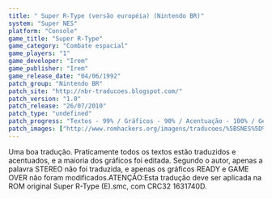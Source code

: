 ```yaml
---
title: " Super R-Type (versão européia) (Nintendo BR)"
system: "Super NES"
platform: "Console"
game_title: "Super R-Type"
game_category: "Combate espacial"
game_players: "1"
game_developer: "Irem"
game_publisher: "Irem"
game_release_date: "04/06/1992"
patch_group: "Nintendo BR"
patch_site: "http://nbr-traducoes.blogspot.com/"
patch_version: "1.0"
patch_release: "26/07/2010"
patch_type: "undefined"
patch_progress: "Textos - 99% / Gráficos - 90% / Acentuação - 100% / Geral - 95%"
patch_images: ["http://www.romhackers.org/imagens/traducoes/%5BSNES%5D%20Super%20R-Type%20-%20Nintendo%20BR%20-%201.png","http://www.romhackers.org/imagens/traducoes/%5BSNES%5D%20Super%20R-Type%20-%20Nintendo%20BR%20-%202.png","http://www.romhackers.org/imagens/traducoes/%5BSNES%5D%20Super%20R-Type%20-%20Nintendo%20BR%20-%203.png"]
---
```

Uma boa tradução. Praticamente todos os textos estão traduzidos e acentuados, e a maioria dos gráficos foi editada. Segundo o autor, apenas a palavra STEREO não foi traduzida, e apenas os gráficos READY e GAME OVER não foram modificados.ATENÇÃO:Esta tradução deve ser aplicada na ROM original Super R-Type (E).smc, com CRC32 1631740D.